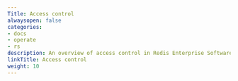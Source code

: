 ```yaml
---
Title: Access control
alwaysopen: false
categories:
- docs
- operate
- rs
description: An overview of access control in Redis Enterprise Software.
linkTitle: Access control
weight: 10
---
```


